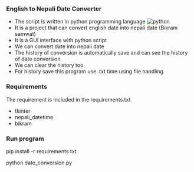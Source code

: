 ### **English to Nepali Date Converter**
- The script is written in python programming language
  ![python](https://camo.githubusercontent.com/66988f1c36b26edf56d22181ffc740f7aaa5180026740ace7ee67cebe60de0db/68747470733a2f2f7777772e707974686f6e2e6f72672f7374617469632f636f6d6d756e6974795f6c6f676f732f707974686f6e2d6c6f676f2e706e67)
- It is a project that can convert english date into nepali date (Bikram samwat)
- It is a GUI interface with python script
- We can convert date into nepali date
- The history of conversion is automatically save and can see the history of date conversion
- We can clear the history too
- For history save this program use .txt time using file handling

### **Requirements**
  The requirement is included in the requirements.txt
  - tkinter
  - nepali_datetime
  - bikram
  
### **Run program**
pip install -r requirements.txt 

python date_conversion.py